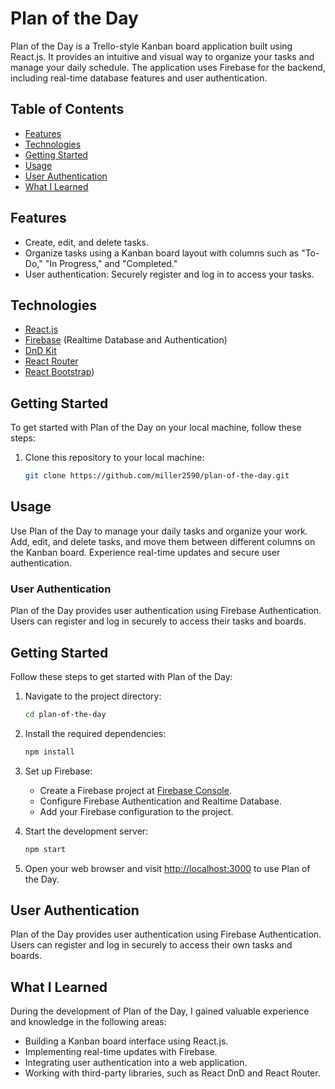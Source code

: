 # Plan of the Day

Plan of the Day is a Trello-style Kanban board application built using React.js. It provides an intuitive and visual way to organize your tasks and manage your daily schedule. 
The application uses Firebase for the backend, including real-time database features and user authentication.


## Table of Contents

- [Features](#features)
- [Technologies](#technologies)
- [Getting Started](#getting-started)
- [Usage](#usage)
- [User Authentication](#user-authentication)
- [What I Learned](#what-i-learned)


## Features

- Create, edit, and delete tasks.
- Organize tasks using a Kanban board layout with columns such as "To-Do," "In Progress," and "Completed."
- User authentication: Securely register and log in to access your tasks.

## Technologies

- [React.js](https://reactjs.org/)
- [Firebase](https://firebase.google.com/) (Realtime Database and Authentication)
- [DnD Kit](https://dndkit.com/)
- [React Router](https://reactrouter.com/)
- [React Bootstrap](https://react-bootstrap.netlify.app/))
  

## Getting Started

To get started with Plan of the Day on your local machine, follow these steps:

1. Clone this repository to your local machine:

   ```bash
   git clone https://github.com/miller2590/plan-of-the-day.git
   ```

## Usage

Use Plan of the Day to manage your daily tasks and organize your work. Add, edit, and delete tasks, and move them between different columns on the Kanban board. Experience real-time updates and secure user authentication.

### User Authentication

Plan of the Day provides user authentication using Firebase Authentication. Users can register and log in securely to access their tasks and boards.

## Getting Started

Follow these steps to get started with Plan of the Day:

1. Navigate to the project directory:

    ```bash
    cd plan-of-the-day
    ```

2. Install the required dependencies:

    ```bash
    npm install
    ```

3. Set up Firebase:

    - Create a Firebase project at [Firebase Console](https://console.firebase.google.com/).
    - Configure Firebase Authentication and Realtime Database.
    - Add your Firebase configuration to the project.

4. Start the development server:

    ```bash
    npm start
    ```

5. Open your web browser and visit [http://localhost:3000](http://localhost:3000) to use Plan of the Day.

## User Authentication
Plan of the Day provides user authentication using Firebase Authentication. Users can register and log in securely to access their own tasks and boards.

## What I Learned

During the development of Plan of the Day, I gained valuable experience and knowledge in the following areas:

- Building a Kanban board interface using React.js.
- Implementing real-time updates with Firebase.
- Integrating user authentication into a web application.
- Working with third-party libraries, such as React DnD and React Router.
